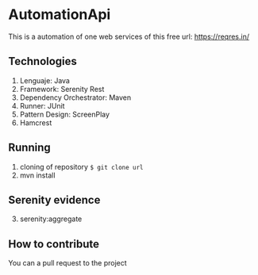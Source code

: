 # AutomationApi
This is a automation of one web services of this free url: https://reqres.in/


## Technologies

1. Lenguaje: Java
2. Framework: Serenity Rest
3. Dependency Orchestrator: Maven
4. Runner: JUnit
5. Pattern Design: ScreenPlay
6. Hamcrest

## Running

1. cloning of repository
 `$ git clone url`
2. mvn install

## Serenity evidence

3. serenity:aggregate

## How to contribute

You can a pull request to the project
